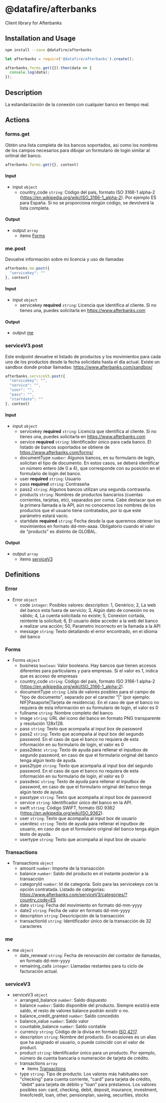 # @datafire/afterbanks

Client library for Afterbanks

## Installation and Usage
```bash
npm install --save @datafire/afterbanks
```
```js
let afterbanks = require('@datafire/afterbanks').create();

afterbanks.forms.get({}).then(data => {
  console.log(data);
});
```

## Description

La estandarización de la conexión con cualquier banco en tiempo real.

## Actions

### forms.get
Obtén una lista completa de los bancos soportados, así como los nombres de los campos necesarios para dibujar un formulario de login similar al oritinal del banco.



```js
afterbanks.forms.get({}, context)
```

#### Input
* input `object`
  * country_code `string`: Código del país, formato ISO 3166-1 alpha-2 (https://en.wikipedia.org/wiki/ISO_3166-1_alpha-2). Por ejemplo ES para España. Si no se proporciona ningún código, se devolverá la lista completa.

#### Output
* output `array`
  * items [Forms](#forms)

### me.post
Devuelve información sobre mi licencia y uso de llamadas


```js
afterbanks.me.post({
  "servicekey": ""
}, context)
```

#### Input
* input `object`
  * servicekey **required** `string`: Licencia que identifica al cliente. Si no tienes una, puedes solicitarla en https://www.afterbanks.com

#### Output
* output [me](#me)

### serviceV3.post
Este endpoint devuelve el listado de productos y los movimientos para cada uno de los productos desde la fecha solicidata hasta el día actual. Existe un sandbox donde probar llamadas: https://www.afterbanks.com/sandbox/



```js
afterbanks.serviceV3.post({
  "servicekey": "",
  "service": "",
  "user": "",
  "pass": "",
  "startdate": ""
}, context)
```

#### Input
* input `object`
  * servicekey **required** `string`: Licencia que identifica al cliente. Si no tienes una, puedes solicitarla en https://www.afterbanks.com
  * service **required** `string`: Identificador único para cada banco. El listado de bancos soportados se obtiene de https://www.afterbanks.com/forms/
  * documentType `number`: Algunos bancos, en su formulario de login, solicitan el tipo de documento. En estos casos, se deberá identificar un número entero (de 0 a 4), que corresponde con su posición en el formulario de login del banco.
  * user **required** `string`: Usuario
  * pass **required** `string`: Contraseña
  * pass2 `string`: Algunos bancos utilizan una segunda contraseña.
  * products `string`: Nombres de productos bancarios (cuentas corrientes, tarjetas, etc), separados por coma. Cabe destacar que en la primera llamada a la API, aún no conocemos los nombres de los productos que el usuario tiene contratados, por lo que este parámetro estará vacío.
  * startdate **required** `string`: Fecha desde la que queremos obtener los movimientos en formato dd-mm-aaaa. Obligatorio cuando el valor de "products" es distinto de GLOBAL.

#### Output
* output `array`
  * items [serviceV3](#servicev3)



## Definitions

### Error
* Error `object`
  * code `integer`: Posibles valores: description:  1, Genérico; 2, La web del banco esta fuera de servicio; 3, Algún dato de conexión no es válido; 4, La cuenta solicitada no existe; 5, Conexion cortada, reintente la solicitud; 6, El usuario debe acceder a la web del banco a realizar una acción; 50, Parametro incorrecto en la llamada a la API
  * message `string`: Texto detallando el error encontrado, en el idioma del banco

### Forms
* Forms `object`
  * business `boolean`: Valor booleano. Hay bancos que tienen accesos diferentes para particulares y para empresas. Si el valor es 1, indica que es acceso de empresas
  * country_code `string`: Código del país, formato ISO 3166-1 alpha-2 (https://en.wikipedia.org/wiki/ISO_3166-1_alpha-2).
  * documentType `string`: Lista de valores posibles para el campo de "tipo de documento", separado por el caracter "|" (por ejemplo: NIF|Pasaporte|Tarjeta de residencia). En el caso de que el banco no requiera de esta información en su formulario de login, el valor es 0
  * fullname `string`: Nombre completo del banco.
  * image `string`: URL del icono del banco en formato PNG transparente y resolución 128x128.
  * pass `string`: Texto que acompaña al input box de password
  * pass2 `string`: Texto que acompaña al input box del segundo password. En el caso de que el banco no requiera de esta información en su formulario de login, el valor es 0
  * pass2desc `string`: Texto de ayuda para rellenar el inputbox de segundo password, en caso de que el formulario original del banco tenga algún texto de ayuda.
  * pass2type `string`: Texto que acompaña al input box del segundo password. En el caso de que el banco no requiera de esta información en su formulario de login, el valor es 0
  * passdesc `string`: Texto de ayuda para rellenar el inputbox de password, en caso de que el formulario original del banco tenga algún texto de ayuda.
  * passtype `string`: Texto que acompaña al input box de password
  * service `string`: Identificador único del banco en la API.
  * swift `string`: Código SWIFT, formato ISO 9362 (https://en.wikipedia.org/wiki/ISO_9362).
  * user `string`: Texto que acompaña al input box de usuario
  * userdesc `string`: Texto de ayuda para rellenar el inputbox de usuario, en caso de que el formulario original del banco tenga algún texto de ayuda.
  * usertype `string`: Texto que acompaña al input box de usuario

### Transactions
* Transactions `object`
  * amount `number`: Importe de la transacción
  * balance `number`: Saldo del producto en el instante posterior a la transacción
  * categoryId `number`: Id de categoría. Solo para las servicekeys con la opción contratada. Listado de categorías: https://www.afterbanks.com/serviceV3/categories/?country_code=ES
  * date `string`: Fecha del movimiento en formato dd-mm-yyyy
  * date2 `string`: Fecha de valor en formato dd-mm-yyyy
  * description `string`: Descricipción de la transacción
  * transactionId `string`: Identificador único de la transacción de 32 caracteres

### me
* me `object`
  * date_renewal `string`: Fecha de renovación del contador de llamadas, en formato dd-mm-yyyy
  * remaining_calls `integer`: Llamadas restantes para tu ciclo de facturación actual.

### serviceV3
* serviceV3 `object`
  * arranged_balance `number`: Saldo dispuesto
  * balance `number`: Saldo disponible del producto. Siempre existirá este saldo, el resto de valores balance podrán existir o no.
  * balance_credit_granted `number`: Saldo concedido
  * balance_value `number`: Saldo valor
  * countable_balance `number`: Saldo contable
  * currency `string`: Código de la divisa en formato [ISO 4217](http://en.wikipedia.org/wiki/ISO_4217).
  * description `string`: Nombre del producto. En ocasiones es un alias que ha asignado el usuario, o puede coincidir con el valor de product.
  * product `string`: Identificador único para un producto. Por ejemplo, número de cuenta bancaria o numeración de tarjeta de crédito.
  * transactions `array`
    * items [Transactions](#transactions)
  * type `string`: Tipo de producto. Los valores más habituales son "checking" para cuenta corriente, "card" para tarjeta de crédito, "debit" para tarjeta de débito y "loan" para préstamos. Los valores posibles son: card, checking, debit, deposit, insurance, investment, lineofcredit, loan, other, pensionplan, saving, securities, stocks


